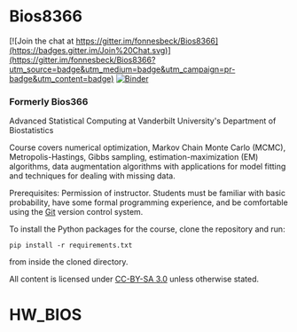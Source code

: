 # Bios8366

[![Join the chat at https://gitter.im/fonnesbeck/Bios8366](https://badges.gitter.im/Join%20Chat.svg)](https://gitter.im/fonnesbeck/Bios8366?utm_source=badge&utm_medium=badge&utm_campaign=pr-badge&utm_content=badge) [![Binder](http://mybinder.org/badge.svg)](http://mybinder.org/repo/fonnesbeck/bios8366)

### Formerly Bios366

Advanced Statistical Computing at Vanderbilt University's Department of Biostatistics

Course covers numerical optimization, Markov Chain Monte Carlo (MCMC), Metropolis-Hastings, Gibbs sampling, estimation-maximization (EM) algorithms, data augmentation algorithms with applications for model fitting and techniques for dealing with missing data.

Prerequisites: Permission of instructor. Students must be familiar with basic probability, have some formal programming experience, and be comfortable using the [Git](http://git-scm.com) version control system.

To install the Python packages for the course, clone the repository and run:

`pip install -r requirements.txt`

from inside the cloned directory.

All content is licensed under [CC-BY-SA 3.0](http://creativecommons.org/licenses/by-sa/3.0/) unless otherwise stated.
# HW_BIOS
